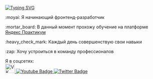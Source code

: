 <a href="https://git.io/typing-svg"><img src="https://readme-typing-svg.herokuapp.com?font=Comfortaa&duration=3000&pause=500&vCenter=true&width=435&lines=%D0%9F%D1%80%D0%B8%D0%B2%D0%B5%D1%82+%D0%B2%D1%81%D0%B5%D0%BC%2C+%D0%BC%D0%B5%D0%BD%D1%8F+%D0%B7%D0%BE%D0%B2%D1%83%D1%82+%D0%98%D0%B3%D0%BE%D1%80%D1%8C!" alt="Typing SVG" /></a>
<p>:moyai:  Я начинающий фронтенд-разработчик</p>  
<p>:mortar_board: В данный момент прохожу обучение на платформе <a href="https://practicum.yandex.ru/">Яндекс Практикум</a></p>  
<p>:heavy_check_mark: Каждый день совершенствую свои навыки </p>
<p>:zap: Хочу устроиться в команду профессионалов </p>  
Я в соцсетях:
<div id="badges">
  <a href="your-linkedin-URL">
    <img width = 30 height = 30 src="https://ucf9d3a25a644a8c6640671a5585.previews.dropboxusercontent.com/p/thumb/AByGidiFnZuDjo4c-RH3PHos7by4b7qq7Jrb4OrWwI3CsDYAYTHuP4XkbImiMiuBtowb774zLx_DFRyKxroDTLDbCrNzie71Ybpwst1SWq2rxHvk18CJSLUz6egKqq9CWft8q9EXbfg33zzeCCFb01oqzLLLuo_asq3WuUFSnZxM_wIKyTFUsasI1XESbm-sJ0iUL0F9ZGFQEQFOgyah51CXaiW7HbqBZystUEBEqx0tKRw-3qWrow79mC2TF7mkqxsxir2r1SEH15AF1EPK9jruM9n8iihY60_xn_o51V01uNbEqJdxYAZZXQVQdaw2e2qFxCR47LUChDCsrruCFYKSZXjrRYp51vY0Ljoo7Y6xNOK8J4USjPCsDK7SCyyJz4E/p.png?size=512x512&size_mode=1" alt="VK"/>
  </a>
  <a href="your-youtube-URL">
    <img src="https://img.shields.io/badge/YouTube-red?style=for-the-badge&logo=youtube&logoColor=white" alt="Youtube Badge"/>
  </a>
  <a href="your-twitter-URL">
    <img src="https://img.shields.io/badge/Twitter-blue?style=for-the-badge&logo=twitter&logoColor=white" alt="Twitter Badge"/>
  </a>
</div>


